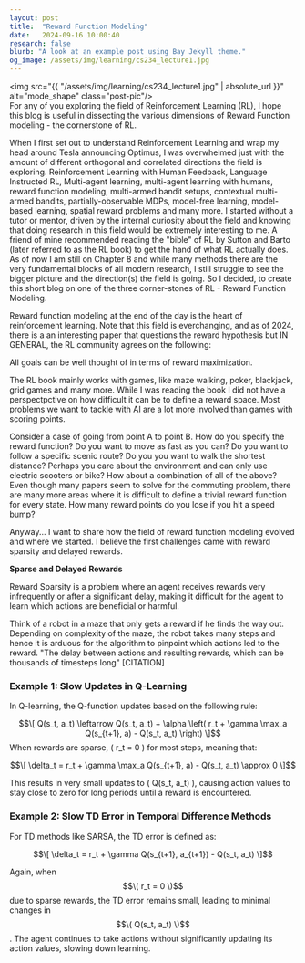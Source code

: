 ```yaml
---
layout: post
title:  "Reward Function Modeling"
date:   2024-09-16 10:00:40
research: false
blurb: "A look at an example post using Bay Jekyll theme."
og_image: /assets/img/learning/cs234_lecture1.jpg
---
```


<img src="{{ "/assets/img/learning/cs234_lecture1.jpg" | absolute_url }}" alt="mode_shape" class="post-pic"/>
<br />
For any of you exploring the field of Reinforcement Learning (RL), I hope  this blog is useful in dissecting the various dimensions of Reward Function modeling - the cornerstone of RL.
<br />



When I first set out to understand Reinforcement Learning and wrap my head around Tesla announcing Optimus, I was overwhelmed just with the amount of different orthogonal and correlated directions the field is exploring. Reinforcement Learning with Human Feedback, Language Instructed RL, Multi-agent learning, multi-agent learning with humans, reward function modeling, multi-armed bandit setups, contextual multi-armed bandits, partially-observable MDPs, model-free learning, model-based learning, spatial reward problems and many more. I started without a tutor or mentor, driven by the internal curiosity about the field and knowing that doing research in this field would be extremely interesting to me. A friend of mine recommended reading the "bible" of RL by Sutton and Barto (later referred to as the RL book) to get the hand of what RL actually does. As of now I am still on Chapter 8 and while many methods there are the very fundamental blocks of all modern research, I still struggle to see the bigger picture and the direction(s) the field is going. So I decided, to create this short blog on one of the three corner-stones of RL - Reward Function Modeling.

Reward function modeling at the end of the day is the heart of reinforcement learning. Note that this field is everchanging, and as of 2024, there is a an interesting paper that questions the reward hypothesis but IN GENERAL, the RL community agrees on the following:

All goals can be well thought of in terms of reward maximization.

The RL book mainly works with games, like maze walking, poker, blackjack, grid games and many more. While I was reading the book I did not have a perspectpctive on how difficult it can be to define a reward space. Most problems we want to tackle with AI are a lot more involved than games with scoring points. 

Consider a case of going from point A to point B. How do you specify the reward function? Do you want to move as fast as you can? Do you want to follow a specific scenic route? Do you you want to walk the shortest distance? Perhaps you care about the environment and can only use electric scooters or bike? How about a combination of all of the above? Even though many papers seem to solve for the commuting problem, there are many more areas where it is difficult to define a trivial reward function for every state. How many reward points do you lose if you hit a speed bump?

Anyway... I want to share how the field of reward function modeling evolved and where we started. I believe the first challenges came with reward sparsity and delayed rewards.

**Sparse and Delayed Rewards**

Reward Sparsity is a problem where an agent receives rewards very infrequently or after a significant delay, making it difficult for the agent to learn which actions are beneficial or harmful. 

Think of a robot in a maze that only gets a reward if he finds the way out. Depending on complexity of the maze, the robot takes many steps and hence it is arduous for the algorithm to pinpoint which actions led to the reward. "The delay between actions and resulting rewards,
which can be thousands of timesteps long" [CITATION]

### Example 1: Slow Updates in Q-Learning

In Q-learning, the Q-function updates based on the following rule:

$$\[
Q(s_t, a_t) \leftarrow Q(s_t, a_t) + \alpha \left( r_t + \gamma \max_a Q(s_{t+1}, a) - Q(s_t, a_t) \right)
\]$$
When rewards are sparse, \( r_t = 0 \) for most steps, meaning that:

$$\[
\delta_t = r_t + \gamma \max_a Q(s_{t+1}, a) - Q(s_t, a_t) \approx 0
\]$$

This results in very small updates to \( Q(s_t, a_t) \), causing action values to stay close to zero for long periods until a reward is encountered.

### Example 2: Slow TD Error in Temporal Difference Methods

For TD methods like SARSA, the TD error is defined as:

$$\[
\delta_t = r_t + \gamma Q(s_{t+1}, a_{t+1}) - Q(s_t, a_t)
\]$$

Again, when $$\( r_t = 0 \)$$ due to sparse rewards, the TD error remains small, leading to minimal changes in $$\( Q(s_t, a_t) \)$$. The agent continues to take actions without significantly updating its action values, slowing down learning.


<br />